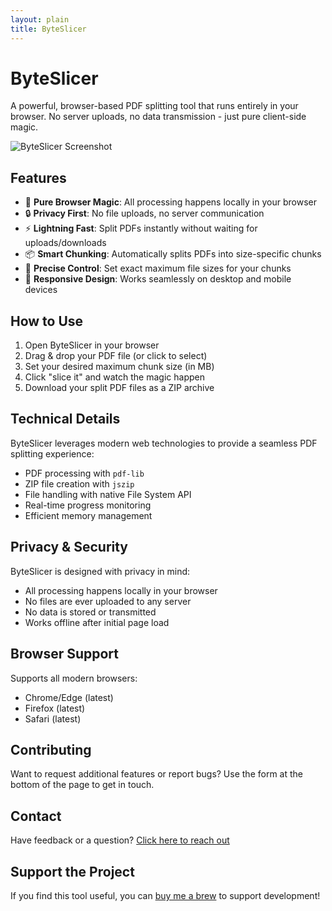 ```yaml
---
layout: plain
title: ByteSlicer
---
```


# ByteSlicer

A powerful, browser-based PDF splitting tool that runs entirely in your browser. No server uploads, no data transmission - just pure client-side magic.

![ByteSlicer Screenshot](https://images.pexels.com/photos/7376/startup-photos.jpg?auto=compress&cs=tinysrgb&w=1260&h=750&dpr=2)

## Features

- 🚀 **Pure Browser Magic**: All processing happens locally in your browser
- 🔒 **Privacy First**: No file uploads, no server communication
- ⚡ **Lightning Fast**: Split PDFs instantly without waiting for uploads/downloads
- 📦 **Smart Chunking**: Automatically splits PDFs into size-specific chunks
- 🎯 **Precise Control**: Set exact maximum file sizes for your chunks
- 📱 **Responsive Design**: Works seamlessly on desktop and mobile devices

## How to Use

1. Open ByteSlicer in your browser
2. Drag & drop your PDF file (or click to select)
3. Set your desired maximum chunk size (in MB)
4. Click "slice it" and watch the magic happen
5. Download your split PDF files as a ZIP archive

## Technical Details

ByteSlicer leverages modern web technologies to provide a seamless PDF splitting experience:

- PDF processing with `pdf-lib`
- ZIP file creation with `jszip`
- File handling with native File System API
- Real-time progress monitoring
- Efficient memory management

## Privacy & Security

ByteSlicer is designed with privacy in mind:
- All processing happens locally in your browser
- No files are ever uploaded to any server
- No data is stored or transmitted
- Works offline after initial page load

## Browser Support

Supports all modern browsers:
- Chrome/Edge (latest)
- Firefox (latest)
- Safari (latest)

## Contributing
Want to request additional features or report bugs? Use the form at the bottom of the page to get in touch.

## Contact
Have feedback or a question? [Click here to reach out](https://tally.so/r/mDyX2l)

## Support the Project
If you find this tool useful, you can [buy me a brew](https://www.buymeacoffee.com/chriscoutto) to support development!
